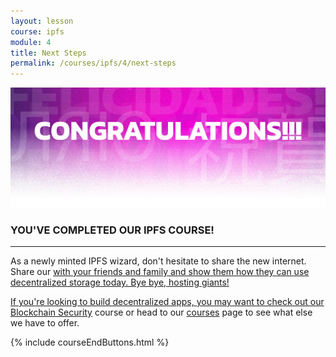 ```yaml
---
layout: lesson
course: ipfs
module: 4
title: Next Steps
permalink: /courses/ipfs/4/next-steps
---
```

<img src="/assets/img/Conclusion-01-2.png" />

<h3>YOU'VE COMPLETED OUR IPFS COURSE!</h3>

<hr />

As a newly minted IPFS wizard, don't hesitate to share the new internet. Share our <a href="https://try-ipfs.theblockchaininstitute.org/" target="_blank" rel="noopener noreferrer"> with your friends and family and show them how they can use decentralized storage today. Bye bye, hosting giants!

If you're looking to build decentralized apps, you may want to check out our <a href="/courses/blockchain-security/">Blockchain Security</a> course or head to our <a href="/courses/">courses</a> page to see what else we have to offer.

{% include courseEndButtons.html %}
